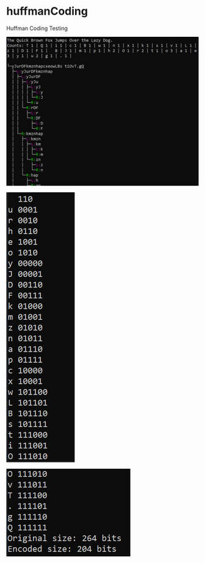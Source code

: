 # huffmanCoding

Huffman Coding Testing


![alt text](https://raw.githubusercontent.com/jatoran/huffmanCoding/main/images/huffmanSS1.png)

![alt text](https://raw.githubusercontent.com/jatoran/huffmanCoding/main/images/huffmanSS2.png)

![alt text](https://raw.githubusercontent.com/jatoran/huffmanCoding/main/images/huffmanSS3.png)